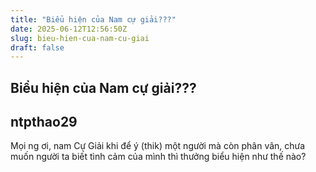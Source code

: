 ```yaml
---
title: "Biểu hiện của Nam cự giải???"
date: 2025-06-12T12:56:50Z
slug: bieu-hien-cua-nam-cu-giai
draft: false
---
```


## Biểu hiện của Nam cự giải???

## ntpthao29

Mọi ng ơi, nam Cự Giải khi để ý (thik) một người mà còn phân vân, chưa muốn người ta biết tình cảm của mình thì thưởng biểu hiện như thế nào?